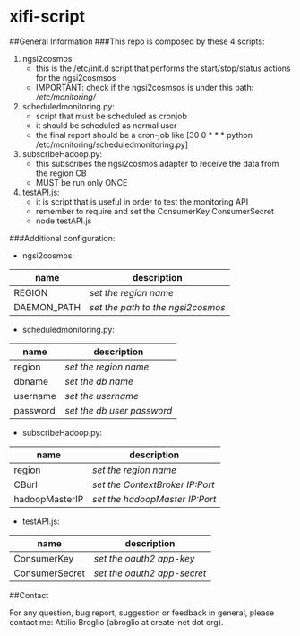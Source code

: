 xifi-script
===============
##General Information
###This repo is composed by these 4 scripts:
1. ngsi2cosmos:
    * this is the /etc/init.d script that performs the start/stop/status actions for the ngsi2cosmsos
    * IMPORTANT: check if the ngsi2cosmsos is under this path: */etc/monitoring/*
2. scheduledmonitoring.py:
    * script that must be scheduled as cronjob 
    * it should be scheduled as normal user
    * the final report should be a cron-job like [30 0 * * * python /etc/monitoring/scheduledmonitoring.py]
3.  subscribeHadoop.py:
    * this subscribes the ngsi2cosmos adapter to receive the data from the region CB
    * MUST be run only ONCE
4. testAPI.js:
    * it is script that is useful in order to test the monitoring API
    * remember to require and set the ConsumerKey ConsumerSecret
    * node testAPI.js <username> <password> <apiPath>

###Additional configuration:
* ngsi2cosmos:

|name       |description |
|-----------|-----------|
|REGION|*set the region name*|
|DAEMON_PATH|*set the path to the ngsi2cosmos*|


* scheduledmonitoring.py:

|name       |description |
|-----------|-----------|
|region|*set the region name*|
|dbname|*set the db name*|
|username|*set the username*|
|password|*set the db user password*|


* subscribeHadoop.py:

|name       |description |
|-----------|-----------|
|region|*set the region name*|
|CBurl|*set the ContextBroker IP:Port*|
|hadoopMasterIP|*set the hadoopMaster IP:Port*|


* testAPI.js:

|name          |description |
|--------------|-----------|
|ConsumerKey|*set the oauth2 app-key*|
|ConsumerSecret|*set the oauth2 app-secret*|


##Contact

For any question, bug report, suggestion or feedback in general, please contact me: Attilio Broglio (abroglio at create-net dot org).
